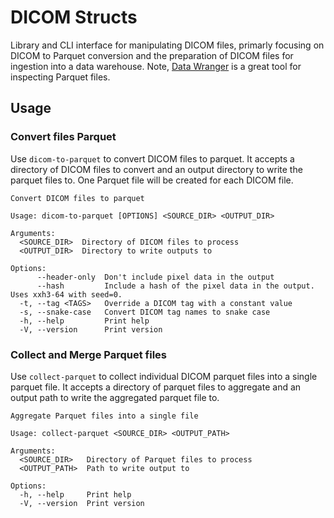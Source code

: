 # DICOM Structs

Library and CLI interface for manipulating DICOM files, primarly focusing on DICOM to Parquet conversion and
the preparation of DICOM files for ingestion into a data warehouse. Note, [Data Wranger](https://marketplace.visualstudio.com/items?itemName=ms-toolsai.datawrangler) is a great tool for inspecting Parquet files.

## Usage

### Convert files Parquet

Use `dicom-to-parquet` to convert DICOM files to parquet. It accepts a directory of DICOM files to convert and an output directory to write the parquet files to. One Parquet file will be created for each DICOM file.

```
Convert DICOM files to parquet

Usage: dicom-to-parquet [OPTIONS] <SOURCE_DIR> <OUTPUT_DIR>

Arguments:
  <SOURCE_DIR>  Directory of DICOM files to process
  <OUTPUT_DIR>  Directory to write outputs to

Options:
      --header-only  Don't include pixel data in the output
      --hash         Include a hash of the pixel data in the output. Uses xxh3-64 with seed=0.
  -t, --tag <TAGS>   Override a DICOM tag with a constant value
  -s, --snake-case   Convert DICOM tag names to snake case
  -h, --help         Print help
  -V, --version      Print version
```

### Collect and Merge Parquet files

Use `collect-parquet` to collect individual DICOM parquet files into a single parquet file. It accepts a directory of parquet files to aggregate and an output path to write the aggregated parquet file to.

```
Aggregate Parquet files into a single file

Usage: collect-parquet <SOURCE_DIR> <OUTPUT_PATH>

Arguments:
  <SOURCE_DIR>   Directory of Parquet files to process
  <OUTPUT_PATH>  Path to write output to

Options:
  -h, --help     Print help
  -V, --version  Print version
```